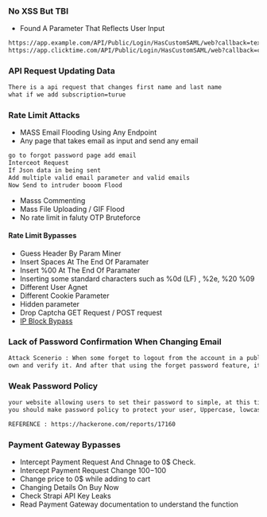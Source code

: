 ### No XSS But TBI

- Found A Parameter That Reflects User Input
```bash
https://app.example.com/API/Public/Login/HasCustomSAML/web?callback=text
https://app.clicktime.com/API/Public/Login/HasCustomSAML/web?callback=clicktime.com__has__been__moved_to::[attacker.com]
```

### API Request Updating Data
```bash
There is a api request that changes first name and last name
what if we add subscription=turue
```
### Rate Limit Attacks
- MASS Email Flooding Using Any Endpoint
- Any page that takes email as input and send any email
```bash
go to forgot password page add email 
Interceot Request
If Json data in being sent
Add multiple valid email parameter and valid emails
Now Send to intruder booom Flood
```
- Masss Commenting
- Mass File Uploading / GIF Flood
- No rate limit in faluty OTP Bruteforce
#### Rate Limit Bypasses
- Guess Header By Param Miner
- Insert Spaces At The End Of Paramater
- Insert %00 At The End Of Paramater
- Inserting some standard characters such as %0d (LF) , %2e, %20 %09
- Different User Agnet
- Different Cookie Parameter
- Hidden parameter
- Drop Captcha GET Request / POST request
- [IP Block Bypass](https://infosecwriteups.com/bypass-rate-limit-request-fuzzing-etc-with-tor-3a285f3980d2)
### Lack of Password Confirmation When Changing Email
```bash
Attack Scenerio : When some forget to logout from the account in a publc computer, anyone can change the email to its 
own and verify it. And after that using the forget password feature, it can change the password too.
```


### Weak Password Policy
```bash
your website allowing users to set their password to simple, at this time, i can set my password to 123456 Determine the resistance of the application against brute force password guessing using available password dictionaries by evaluating the length, complexity, reuse and aging requirements of passwords.
you should make password policy to protect your user, Uppercase, lowcase. as it makes it much more secure it will be acceptable

REFERENCE : https://hackerone.com/reports/17160
```

### Payment Gateway Bypasses
- Intercept Payment Request And Chnage to 0$ Check.
- Intercept Payment Request Change 100$-100$
- Change price to 0$ while adding to cart 
- Changing Details On Buy Now
- Check Strapi API Key Leaks
- Read Payment Gateway documentation to understand the function


